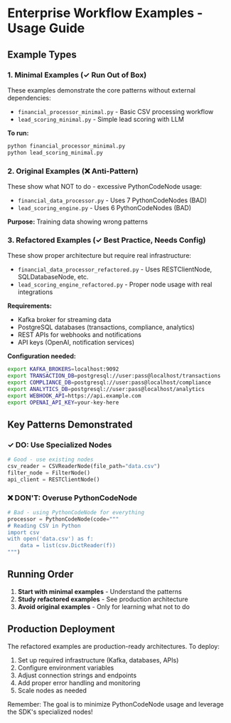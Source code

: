 # Enterprise Workflow Examples - Usage Guide

## Example Types

### 1. Minimal Examples (✓ Run Out of Box)
These examples demonstrate the core patterns without external dependencies:

- `financial_processor_minimal.py` - Basic CSV processing workflow
- `lead_scoring_minimal.py` - Simple lead scoring with LLM

**To run:**
```bash
python financial_processor_minimal.py
python lead_scoring_minimal.py
```

### 2. Original Examples (❌ Anti-Pattern)
These show what NOT to do - excessive PythonCodeNode usage:

- `financial_data_processor.py` - Uses 7 PythonCodeNodes (BAD)
- `lead_scoring_engine.py` - Uses 6 PythonCodeNodes (BAD)

**Purpose:** Training data showing wrong patterns

### 3. Refactored Examples (✓ Best Practice, Needs Config)
These show proper architecture but require real infrastructure:

- `financial_data_processor_refactored.py` - Uses RESTClientNode, SQLDatabaseNode, etc.
- `lead_scoring_engine_refactored.py` - Proper node usage with real integrations

**Requirements:**
- Kafka broker for streaming data
- PostgreSQL databases (transactions, compliance, analytics)
- REST APIs for webhooks and notifications
- API keys (OpenAI, notification services)

**Configuration needed:**
```bash
export KAFKA_BROKERS=localhost:9092
export TRANSACTION_DB=postgresql://user:pass@localhost/transactions
export COMPLIANCE_DB=postgresql://user:pass@localhost/compliance
export ANALYTICS_DB=postgresql://user:pass@localhost/analytics
export WEBHOOK_API=https://api.example.com
export OPENAI_API_KEY=your-key-here
```

## Key Patterns Demonstrated

### ✓ DO: Use Specialized Nodes
```python
# Good - use existing nodes
csv_reader = CSVReaderNode(file_path="data.csv")
filter_node = FilterNode()
api_client = RESTClientNode()
```

### ❌ DON'T: Overuse PythonCodeNode
```python
# Bad - using PythonCodeNode for everything
processor = PythonCodeNode(code="""
# Reading CSV in Python
import csv
with open('data.csv') as f:
    data = list(csv.DictReader(f))
""")
```

## Running Order

1. **Start with minimal examples** - Understand the patterns
2. **Study refactored examples** - See production architecture
3. **Avoid original examples** - Only for learning what not to do

## Production Deployment

The refactored examples are production-ready architectures. To deploy:

1. Set up required infrastructure (Kafka, databases, APIs)
2. Configure environment variables
3. Adjust connection strings and endpoints
4. Add proper error handling and monitoring
5. Scale nodes as needed

Remember: The goal is to minimize PythonCodeNode usage and leverage the SDK's specialized nodes!
